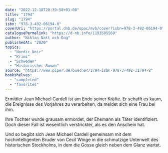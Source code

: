 ```yaml
---
date: "2022-12-18T20:39:58+01:00"
title: "1794"
slug: "1794"
isbn: "978-3-492-06194-0"
coverUri: "https://portal.dnb.de/opac/mvb/cover?isbn=978-3-492-06194-0"
cataloguePermalink: "https://d-nb.info/1193505569"
author: "Niklas Natt och Dag"
publishedAt: "2020"
topics:
  - "Nordic Noir"
  - "Krimi"
  - "Schweden"
  - "Historischer Roman"
source: "https://www.piper.de/buecher/1794-isbn-978-3-492-31794-8"
bookshelves:
  - "completed"
  - "favorites"
---
```

Ermittler Jean Michael Cardell ist am Ende seiner Kräfte. Er schafft es kaum, 
die Ereignisse des Vorjahres zu verarbeiten, da meldet sich eine Frau bei ihm. 

Ihre Tochter wurde grausam ermordet, der Ehemann als Täter identifiziert. Doch 
dieser Fall ist wesentlich verstrickter, als es den Anschein hat.

Und so begibt sich Jean Michael Cardell gemeinsam mit dem hochintelligenten 
Bruder von Cecil Winge in die schmutzige Unterwelt des historischen Stockholms, 
in dem die Gosse gleich neben dem Glanz wartet.  